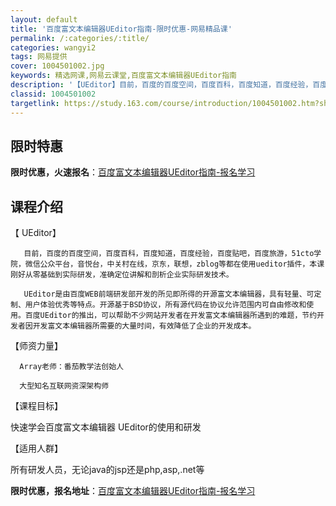 ```yaml
---
layout: default
title: '百度富文本编辑器UEditor指南-限时优惠-网易精品课'
permalink: /:categories/:title/
categories: wangyi2
tags: 网易提供
cover: 1004501002.jpg
keywords: 精选网课,网易云课堂,百度富文本编辑器UEditor指南
description: '【UEditor】目前，百度的百度空间，百度百科，百度知道，百度经验，百度贴吧，百度旅游，51cto学院，微信公众平台，'
classid: 1004501002
targetlink: https://study.163.com/course/introduction/1004501002.htm?share=1&shareId=1025206652&utm_campaign=share&utm_medium=iphoneShare&utm_source=&utm_u=1025206652
---
```


## 限时特惠

**限时优惠，火速报名**：[百度富文本编辑器UEditor指南-报名学习](https://study.163.com/course/introduction/1004501002.htm?share=1&shareId=1025206652&utm_campaign=share&utm_medium=iphoneShare&utm_source=&utm_u=1025206652)

## 课程介绍

【 UEditor】

       目前，百度的百度空间，百度百科，百度知道，百度经验，百度贴吧，百度旅游，51cto学院，微信公众平台，音悦台，中关村在线，京东，联想，zblog等都在使用ueditor插件，本课刚好从零基础到实际研发，准确定位讲解和剖析企业实际研发技术。

       UEditor是由百度WEB前端研发部开发的所见即所得的开源富文本编辑器，具有轻量、可定制、用户体验优秀等特点。开源基于BSD协议，所有源代码在协议允许范围内可自由修改和使用。百度UEditor的推出，可以帮助不少网站开发者在开发富文本编辑器所遇到的难题，节约开发者因开发富文本编辑器所需要的大量时间，有效降低了企业的开发成本。

【师资力量】

      Array老师：番茄教学法创始人

      大型知名互联网资深架构师

【课程目标】

快速学会百度富文本编辑器 UEditor的使用和研发

【适用人群】

  所有研发人员，无论java的jsp还是php,asp,.net等

**限时优惠，报名地址**：[百度富文本编辑器UEditor指南-报名学习](https://study.163.com/course/introduction/1004501002.htm?share=1&shareId=1025206652&utm_campaign=share&utm_medium=iphoneShare&utm_source=&utm_u=1025206652)

